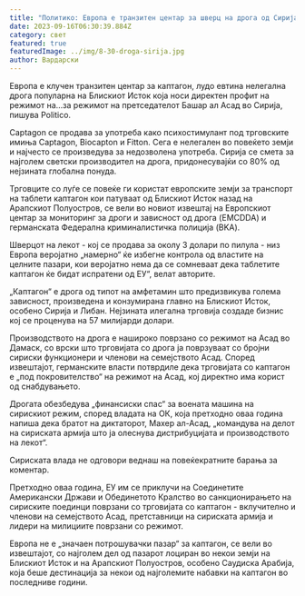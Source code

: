 ```yaml
---
title: "Политико: Европа е транзитен центар за шверц на дрога од Сирија"
date: 2023-09-16T06:30:39.884Z
category: свет
featured: true
featuredImage: ../img/8-30-droga-sirija.jpg
author: Вардарски
---
```

Европа е клучен транзитен центар за каптагон, лудо евтина нелегална дрога популарна на Блискиот Исток која носи директен профит на режимот на...за режимот на претседателот Башар ал Асад во Сирија, пишува Politico.

Captagon се продава за употреба како психостимулант под трговските имиња Captagon, Biocapton и Fitton. Сега е нелегален во повеќето земји и најчесто се произведува за недозволена употреба. Сирија се смета за најголем светски производител на дрога, придонесувајќи со 80% од нејзината глобална понуда.

Трговците со луѓе се повеќе ги користат европските земји за транспорт на таблети каптагон кои патуваат од Блискиот Исток назад на Арапскиот Полуостров, се вели во новиот извештај на Европскиот центар за мониторинг за дроги и зависност од дрога (EMCDDA) и германската Федерална криминалистичка полиција (BKA).

Шверцот на лекот - кој се продава за околу 3 долари по пилула - низ Европа веројатно „намерно“ ќе избегне контрола од властите на целните пазари, кои веројатно нема да се сомневаат дека таблетите каптагон ќе бидат испратени од ЕУ“, велат авторите.

„Каптагон“ е дрога од типот на амфетамин што предизвикува голема зависност, произведена и конзумирана главно на Блискиот Исток, особено Сирија и Либан. Нејзината илегална трговија создаде бизнис кој се проценува на 57 милијарди долари.

Производството на дрога е нашироко поврзано со режимот на Асад во Дамаск, со врски што трговијата со дрога ја поврзуваат со бројни сириски функционери и членови на семејството Асад. Според извештајот, германските власти потврдиле дека трговијата со каптагон е „под покровителство“ на режимот на Асад, кој директно има корист од снабдувањето.

Дрогата обезбедува „финансиски спас“ за воената машина на сирискиот режим, според владата на ОК, која претходно оваа година напиша дека братот на диктаторот, Махер ал-Асад, „командува на делот на сириската армија што ја олеснува дистрибуцијата и производството на лекот“.

Сириската влада не одговори веднаш на повеќекратните барања за коментар.

Претходно оваа година, ЕУ им се приклучи на Соединетите Американски Држави и Обединетото Кралство во санкционирањето на сириските поединци поврзани со трговијата со каптагон - вклучително и членови на семејството Асад, претставници на сириската армија и лидери на милициите поврзани со режимот.

Европа не е „значаен потрошувачки пазар“ за каптагон, се вели во извештајот, со најголем дел од пазарот лоциран во некои земји на Блискиот Исток и на Арапскиот Полуостров, особено Саудиска Арабија, која беше дестинација за некои од најголемите набавки на каптагон во последниве години.
